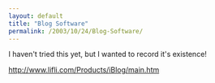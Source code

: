 ```yaml
---
layout: default
title: "Blog Software"
permalink: /2003/10/24/Blog-Software/
---
```


<P>I haven't tried this yet, but I wanted to record it's existence!</P>
<P><A href="http://www.lifli.com/Products/iBlog/main.htm" target="_blank">http://www.lifli.com/Products/iBlog/main.htm</A></P>